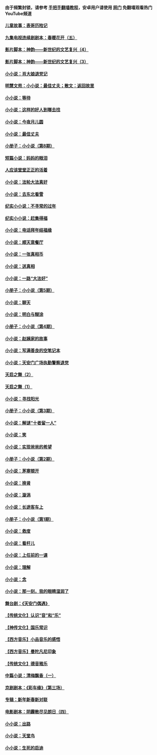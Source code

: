 #### 由于频繁封锁，请参考 [手把手翻墙教程](https://github.com/gfw-breaker/guides/wiki/)，安卓用户请使用 [网门](https://github.com/gfw-breaker/nogfw/blob/master/dl.md?t=05300900) 免翻墙观看热门YouTube频道 

#### [儿童故事：表哥历险记](../pages/328/383535.md?t=05300900) 

#### [九集电视连续剧剧本：春暖花开（五）](../pages/328/275919.md?t=05300900) 

#### [影片脚本：神韵——新世纪的文艺复兴（4）](../pages/328/266089.md?t=05300900) 

#### [影片脚本：神韵——新世纪的文艺复兴（3）](../pages/328/266087.md?t=05300900) 

#### [小小说：肖大娘退党记](../pages/328/239807.md?t=05300900) 

#### [明慧文苑：小小说：最佳丈夫；散文：返回故里](../pages/328/3439.md?t=05300900) 

#### [小小说：等待](../pages/328/223927.md?t=05300900) 

#### [小小说：这样的好人到哪去找](../pages/328/209396.md?t=05300900) 

#### [小小说：今夜月儿圆](../pages/328/193588.md?t=05300900) 

#### [小小说：最佳丈夫](../pages/328/190938.md?t=05300900) 

#### [小册子：小小说（第8期）](../pages/328/188202.md?t=05300900) 

#### [短篇小说：妈妈的眼泪](../pages/328/187712.md?t=05300900) 

#### [人应该堂堂正正的活着](../pages/328/182430.md?t=05300900) 

#### [小小说：法轮大法真好](../pages/328/174669.md?t=05300900) 

#### [小小说：去东北看雪](../pages/328/173882.md?t=05300900) 

#### [纪实小小说：不寻常的过年](../pages/328/173187.md?t=05300900) 

#### [纪实小小说：赶集得福](../pages/328/172652.md?t=05300900) 

#### [小小说：电话拜年结福缘](../pages/328/172533.md?t=05300900) 

#### [小小说：顺天意餐厅](../pages/328/170182.md?t=05300900) 

#### [小小说：一张真相币](../pages/328/169410.md?t=05300900) 

#### [小小说：送真相](../pages/328/166713.md?t=05300900) 

#### [小小说：一路“大法好”](../pages/328/162016.md?t=05300900) 

#### [小册子：小小说（第5期）](../pages/328/161131.md?t=05300900) 

#### [小小说：聊天](../pages/328/159640.md?t=05300900) 

#### [小小说：明白与糊涂](../pages/328/158101.md?t=05300900) 

#### [小册子：小小说（第4期）](../pages/328/158006.md?t=05300900) 

#### [小小说：赵姨家的故事](../pages/328/157843.md?t=05300900) 

#### [小小说：写满善良的空笔记本](../pages/328/157382.md?t=05300900) 

#### [小小说：天安门广场执勤警察退党](../pages/328/156982.md?t=05300900) 

#### [天启之舞（2）](../pages/328/153440.md?t=05300900) 

#### [天启之舞（1）](../pages/328/153439.md?t=05300900) 

#### [小小说：寻找阳光](../pages/328/153065.md?t=05300900) 

#### [小册子：小小说（第3期）](../pages/328/151715.md?t=05300900) 

#### [小小说：解谜“十者留一人”](../pages/328/148967.md?t=05300900) 

#### [小小说：笑](../pages/328/148905.md?t=05300900) 

#### [小小说：实现爸爸的希望](../pages/328/148096.md?t=05300900) 

#### [小册子：小小说（第2期）](../pages/328/147214.md?t=05300900) 

#### [小小说：茅塞顿开](../pages/328/147030.md?t=05300900) 

#### [小小说：换肾](../pages/328/146770.md?t=05300900) 

#### [小小说：漩涡](../pages/328/146683.md?t=05300900) 

#### [小小说：长途客车上](../pages/328/145076.md?t=05300900) 

#### [小册子：小小说（第1期）](../pages/328/143963.md?t=05300900) 

#### [小小说：救度](../pages/328/143927.md?t=05300900) 

#### [小小说：看杆儿](../pages/328/142137.md?t=05300900) 

#### [小小说：上任前的一课](../pages/328/140808.md?t=05300900) 

#### [小小说：理解](../pages/328/140476.md?t=05300900) 

#### [小小说：念](../pages/328/139513.md?t=05300900) 

#### [小小说：那一刻，我的眼睛湿润了](../pages/328/138476.md?t=05300900) 

#### [舞台剧：《天安门偶遇》](../pages/328/117155.md?t=05300900) 

#### [【传统文化】认识“音”和“乐”](../pages/328/108667.md?t=05300900) 

#### [【神传文化】国乐常识](../pages/328/104225.md?t=05300900) 

#### [【西方音乐】小品音乐的感悟](../pages/328/102924.md?t=05300900) 

#### [【西方音乐】曼陀凡尼印象](../pages/328/102922.md?t=05300900) 

#### [【传统文化】德音雅乐](../pages/328/102923.md?t=05300900) 

#### [中篇小说：清梅飘香（一）](../pages/328/101058.md?t=05300900) 

#### [京剧剧本：《彩车缘》（第三场）](../pages/328/96434.md?t=05300900) 

#### [专辑：新年新春新对联](../pages/328/94991.md?t=05300900) 

#### [电影剧本：阴霾散尽见朗日（四）](../pages/328/87081.md?t=05300900) 

#### [小小说：出路](../pages/328/84848.md?t=05300900) 

#### [小小说：天堂鸟](../pages/328/83084.md?t=05300900) 

#### [小小说：生死的启迪](../pages/328/70977.md?t=05300900) 


